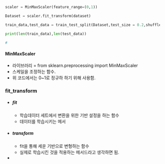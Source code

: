 ```python
scaler = MinMaxScaler(feature_range=(0,1))

Dataset = scaler.fit_transform(dataset)

train_data,test_data = train_test_split(Dataset,test_size = 0.2,shuffle = False)

print(len(train_data),len(test_data))

#
```
#### MinMaxScaler
- 라이브러리  =  from sklearn.preprocessing import MinMaxScaler
- 스케일을 조정하는 함수.
- 위 코드에서는 0~1로 정규하 하기 위해 사용함.

### fit_transform
- ##### fit
	- 학습데이터 세트에서 변환을 위한 기반 설정을 하는 함수
	- 데이터를 학습시키는 메서
- ##### transform
	- fit을 통해 세운 기반으로 변형하는 함수
	- 실제로 학습시킨 것을 적용하는 메서드라고 생각하면 됨.
- 